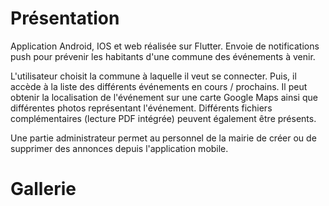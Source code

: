 # Présentation

Application Android, IOS et web réalisée sur Flutter.
Envoie de notifications push pour prévenir les habitants d'une commune des événements à venir.

L'utilisateur choisit la commune à laquelle il veut se connecter. Puis, il accède à la liste des différents événements en cours / prochains. Il peut obtenir la localisation de l'événement sur une carte Google Maps ainsi que différentes photos représentant l'événement. Différents fichiers complémentaires (lecture PDF intégrée) peuvent également être présents.

Une partie administrateur permet au personnel de la mairie de créer ou de supprimer des annonces depuis l'application mobile.

# Gallerie


